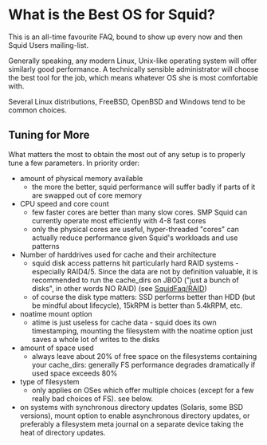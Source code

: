 # What is the Best OS for Squid?

This is an all-time favourite FAQ, bound to show up every now and then
Squid Users mailing-list.

Generally speaking, any modern Linux, Unix-like operating system will
offer similarly good performance. A technically sensible administrator
will choose the best tool for the job, which means whatever OS she is
most comfortable with.

Several Linux distributions, FreeBSD, OpenBSD and Windows tend to be
common choices.

## Tuning for More

What matters the most to obtain the most out of any setup is to properly
tune a few parameters. In priority order:

- amount of physical memory available
  - the more the better, squid performance will suffer badly if
        parts of it are swapped out of core memory
- CPU speed and core count
  - few faster cores are better than many slow cores. SMP Squid can
        currently operate most efficiently with 4-8 fast cores
  - only the physical cores are useful, hyper-threaded "cores" can
        actually reduce performance given Squid's workloads and use
        patterns
- Number of harddrives used for cache and their architecture
  - squid disk access patterns hit particularly hard RAID systems -
        especially RAID4/5. Since the data are not by definition
        valuable, it is recommended to run the cache\_dirs on JBOD
        ("just a bunch of disks", in other words NO RAID) (see
        [SquidFaq/RAID](/SquidFaq/RAID))
  - of course the disk type matters: SSD performs better than HDD
        (but be mindful about lifecycle), 15kRPM is better than 5.4kRPM,
        etc.
- noatime mount option
  - atime is just useless for cache data - squid does its own
        timestamping, mounting the filesystem with the noatime option
        just saves a whole lot of writes to the disks
- amount of space used
  - always leave about 20% of free space on the filesystems
        containing your cache\_dirs: generally FS performance degrades
        dramatically if used space exceeds 80%
- type of filesystem
  - only applies on OSes which offer multiple choices (except for a
        few really bad choices of FS). see below.
- on systems with synchronous directory updates (Solaris, some BSD versions),
    mount option to enable asynchronous directory updates, or preferably
    a filesystem meta journal on a separate device taking the heat of
    directory updates.
